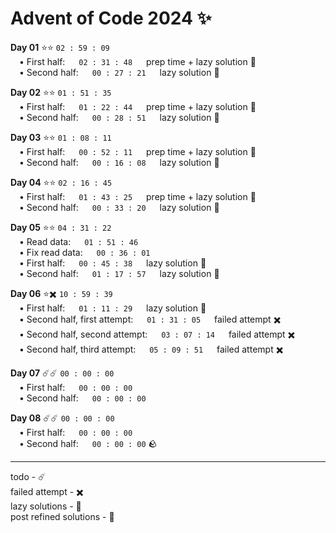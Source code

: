 # Advent of Code 2024 :sparkles:

**Day 01** :star::star: `02 : 59 : 09` \
&emsp;• First half: &emsp; `02 : 31 : 48` &emsp; prep time + lazy solution :seedling: \
&emsp;• Second half: &emsp; `00 : 27 : 21` &emsp; lazy solution :seedling:

**Day 02** :star::star: `01 : 51 : 35` \
&emsp;• First half: &emsp; `01 : 22 : 44` &emsp; prep time + lazy solution :seedling: \
&emsp;• Second half: &emsp; `00 : 28 : 51` &emsp; lazy solution :seedling:

**Day 03** :star::star: `01 : 08 : 11` \
&emsp;• First half: &emsp; `00 : 52 : 11` &emsp; prep time + lazy solution :seedling: \
&emsp;• Second half: &emsp; `00 : 16 : 08` &emsp; lazy solution :seedling:

**Day 04** :star::star: `02 : 16 : 45` \
&emsp;• First half: &emsp; `01 : 43 : 25` &emsp; prep time + lazy solution :seedling: \
&emsp;• Second half: &emsp; `00 : 33 : 20` &emsp; lazy solution :seedling:

**Day 05** :star::star: `04 : 31 : 22` \
&emsp;• Read data: &emsp; `01 : 51 : 46` \
&emsp;• Fix read data: &emsp; `00 : 36 : 01` \
&emsp;• First half: &emsp; `00 : 45 : 38` &emsp; lazy solution :seedling: \
&emsp;• Second half: &emsp; `01 : 17 : 57` &emsp; lazy solution :seedling:

**Day 06** :star::heavy_multiplication_x: `10 : 59 : 39` \
&emsp;• First half: &emsp; `01 : 11 : 29` &emsp; lazy solution :seedling: \
&emsp;• Second half, first attempt: &emsp; `01 : 31 : 05` &emsp; failed attempt :heavy_multiplication_x: \
&emsp;• Second half, second attempt: &emsp; `03 : 07 : 14` &emsp; failed attempt :heavy_multiplication_x: \
&emsp;• Second half, third attempt: &emsp; `05 : 09 : 51` &emsp; failed attempt :heavy_multiplication_x:

**Day 07** :comet::comet: `00 : 00 : 00` \
&emsp;• First half: &emsp; `00 : 00 : 00` \
&emsp;• Second half: &emsp; `00 : 00 : 00`

**Day 08** :comet::comet: `00 : 00 : 00` \
&emsp;• First half: &emsp; `00 : 00 : 00` \
&emsp;• Second half: &emsp; `00 : 00 : 00`
:rock:

---
todo - :comet: \
failed attempt - :heavy_multiplication_x: \
lazy solutions - :seedling: \
post refined solutions - :sunflower: 

